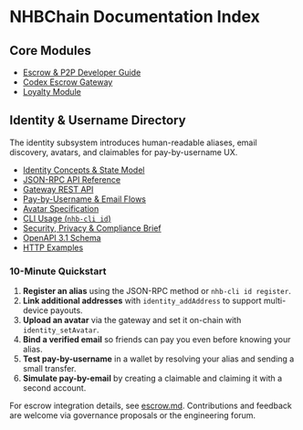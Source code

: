 # NHBChain Documentation Index

## Core Modules

* [Escrow & P2P Developer Guide](./escrow.md)
* [Codex Escrow Gateway](./codex-epic-escrow-gateway.md)
* [Loyalty Module](./loyalty.md)

## Identity & Username Directory

The identity subsystem introduces human-readable aliases, email discovery, avatars, and claimables for pay-by-username UX.

* [Identity Concepts & State Model](./identity.md)
* [JSON-RPC API Reference](./identity-api.md)
* [Gateway REST API](./identity-gateway.md)
* [Pay-by-Username & Email Flows](./pay-by-username.md)
* [Avatar Specification](./avatars.md)
* [CLI Usage (`nhb-cli id`)](./identity-cli.md)
* [Security, Privacy & Compliance Brief](./identity-security-compliance.md)
* [OpenAPI 3.1 Schema](./openapi/identity.yaml)
* [HTTP Examples](./examples/identity)

### 10-Minute Quickstart

1. **Register an alias** using the JSON-RPC method or `nhb-cli id register`.
2. **Link additional addresses** with `identity_addAddress` to support multi-device payouts.
3. **Upload an avatar** via the gateway and set it on-chain with `identity_setAvatar`.
4. **Bind a verified email** so friends can pay you even before knowing your alias.
5. **Test pay-by-username** in a wallet by resolving your alias and sending a small transfer.
6. **Simulate pay-by-email** by creating a claimable and claiming it with a second account.

For escrow integration details, see [escrow.md](./escrow.md). Contributions and feedback are welcome via governance proposals or the
engineering forum.
